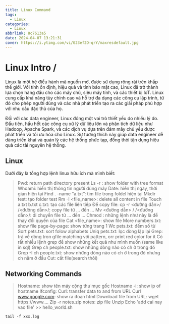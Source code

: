 ```yaml
---
title: Linux Command
tags:
  - Linux
categories:
  - Linux
abbrlink: 8c7613a5
date: 2024-04-07 13:21:31
cover: https://i.ytimg.com/vi/G23ef2D-qrY/maxresdefault.jpg
---
```


# Linux Intro /

Linux là một hệ điều hành mã nguồn mở, được sử dụng rộng rãi trên khắp thế giới. Với tính ổn định, hiệu quả và tính bảo mật cao, Linux đã trở thành lựa chọn hàng đầu cho các máy chủ, siêu máy tính, và các thiết bị IoT. Linux cung cấp khả năng tùy chỉnh cao và hỗ trợ đa dạng các công cụ lập trình, từ đó cho phép người dùng và các nhà phát triển tạo ra các giải pháp phù hợp với nhu cầu đặc thù của họ.


Đối với các data engineer, Linux đóng một vai trò thiết yếu do nhiều lý do. Đầu tiên, hầu hết các công cụ xử lý dữ liệu lớn và phân tích dữ liệu như Hadoop, Apache Spark, và các dịch vụ dựa trên đám mây chủ yếu được phát triển và tối ưu hóa cho Linux. Sự tương thích này giúp data engineer dễ dàng triển khai và quản lý các hệ thống phức tạp, đồng thời tận dụng hiệu quả các tài nguyên hệ thống.

## Linux

Dưới đây là tổng hợp lệnh linux hữu ích mà mình biết:


> Pwd: return path directory present 
> Ls -r : show folder with tree format
> Whoami: hiển thị thông tin người dùng máy
> Date: hiển thị ngày, thời gian hiện tại
> Find . -name “a.txt”: tìm file trong foldel hiện tại
> Mkdir test: tạo folder test
> Rm -I <file_name>: delete all content in file
> Touch a.txt b.txt c.txt: tạo các file liên tiếp
> Để copy file: cp -r <đường dẫn>/ /<đường dẫn>/: copy file từ … đến …
> Mv <đường dẫn> /  /<đường dẫn>/: di chuyển file từ … đến … 
> Chmod : những lệnh như này là để thay đổi quyền của file
> Cat <file_name>: show file
> More numbers.txt: show file page-by-page: show từng trang 1
> Wc pets.txt: đếm số từ
> Sort pets.txt: sort folow alphabets
> Uniq pets.txt: lọc dòng lặp lại
> Grep: trả về dòng tron gfile matching với pattern, orr print red color for it
> Có rất nhiều lệnh grep để show những kết quả như mình muốn (same like in sql)
> Grep ch people.txt: show những dòng nào có ch ở trong đó
> Grep -I ch people.txt: show những dòng nào có ch ở trong đó nhưng ch nằm ở đầu
> Cut: cắt file(search thôi)

## Networking Commands

> Hostname: show tên máy cộng thư mục gốc
> Hostname -i: show ip of hostname
> Ifconfig: 
> Curl: transfer data to and from URL
> Curl www.google.com: show ra đoạn html
> Download file from URL: wget https://www....
> Zip -r notes.zip notes: zip file
> Unzip
> Echo 'add cai nay vao file' >> hello_world.sh



`tail -f xxx.log` 




